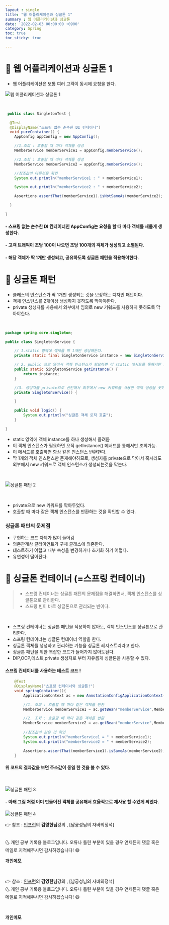 ```yaml
---
layout : single
title: "웹 어플리케이션과 싱글톤 1"
summary : 웹 어플리케이션과 싱글톤
date: '2022-02-03 00:00:00 +0900'
category: Spring
toc: true
toc_sticky: true

---
```


# 📌 웹 어플리케이션과 싱글톤 1

- 웹 어플리케이션은 보통 여러 고객이 동시에 요청을 한다.

![웹 어플리케이션과 싱글톤 1](https://user-images.githubusercontent.com/52389219/152261129-b49c499e-cb47-4ddf-aaeb-45273f6ad8f1.PNG)


<br>

```java
 public class SingletonTest {

  @Test
  @DisplayName("스프링 없는 순수한 DI 컨테이너")
  void pureContainer() {
    AppConfig appConfig = new AppConfig();

    //1.조회 : 호출할 때 마다 객체를 생성
    MemberService memberService1 = appConfig.memberService();

    //2.조회 : 호출할 때 마다 객체를 생성
    MemberService memberService2 = appConfig.memberService();

    //참조값이 다른것을 확인
    System.out.println("memberService1 : " + memberService1);

    System.out.println("memberService2 : " + memberService2);

    Assertions.assertThat(memberService1).isNotSameAs(memberService2);

  }

}
 ```

#### - 스프링 없는 순수한 DI 컨테이너인 AppConfig는 요청을 할 때 마다 객체를 새롭게 생성한다.
#### - 고객 트래픽이 초당 100이 나오면 초당 100개의 객체가 생성되고 소멸된다.
#### - 해당 객체가 딱 1개만 생성되고, 공유하도록 싱글톤 패턴을 적용해야한다.

# 📌 싱글톤 패턴

- 클래스의 인스턴스가 딱 1개만 생성되는 것을 보장하는 디자인 패턴이다.
- 객체 인스턴스를 2개이상 생성하지 못하도록 막아야한다.
- private 생성자를 사용해서 외부에서 임의로 new 키워드를 사용하지 못하도록 막아야한다. 

<br>

```java
package spring.core.singleton;

public class SingletonService {

    // 1.static 영역에 객체를 딱 1개만 생성해둔다.
    private static final SingletonService instance = new SingletonService();

    // 2. public 으로 열어서 객체 인스턴스가 필요하면 이 static 메서드를 통해서만 조회하도록 허용한다.
    public static SingletonService getInstance() {
        return instance;
    }

    //3. 생성자를 private으로 선언해서 외부에서 new 키워드를 사용한 객체 생성을 못하게 막는다.
    private SingletonService() {

    }

    public void logic() {
        System.out.println("싱글톤 객체 로직 호출");
    }

}
```
- static 영역에 객체 instance를 하나 생성해서 올려둠
- 이 객체 인스턴스가 필요하면 오직 getInstance() 메서드를 통해서만 조회가능.
- 이 메서드를 호출하면 항상 같은 인스턴스 반환한다.
- 딱 1개의 객체 인스턴스만 존재해야하므로, 생성자를 private으로 막아서 혹시라도 외부에서 new 키워드로 객체 인스턴스가 생성되는것을 막는다.

<br>


![싱글톤 패턴 2](https://user-images.githubusercontent.com/52389219/152266587-2a12876a-4318-4ade-9dd7-171fbc2393b4.PNG)

<BR>

- private으로 new 키워드를 막아두었다.
- 호출할 때 마다 같은 객체 인스턴스를 반환하는 것을 확인할 수 있다.


### 싱글톤 패턴의 문제점
 - 구현하는 코드 자체가 많이 들어감 
 - 의존관계상 클라이언트가 구체 클래스에 의존한다.
 - 테스트하기 어렵고 내부 속성을 변경하거나 초기화 하기 어렵다.
 - 유연성이 떨어진다.


# 📌 싱글톤 컨테이너 (=스프링 컨테이너)

 > - 스프링 컨테이너는 싱글톤 패턴의 문제점을 해결하면서, 객체 인스턴스를 싱글톤으로 관리한다.
 > - 스프링 빈이 바로 싱글톤으로 관리되는 빈이다.

 <BR>


- 스프링 컨테이너는 싱글톤 패턴을 적용하지 않아도, 객체 인스턴스를 싱글톤으로 관리한다.
- 스프링 컨테이너는 싱글톤 컨테이너 역할을 한다.
- 싱글톤 객체를 생성하고 관리하는 기능을 싱글톤 레지스트리라고 한다.
- 싱글톤 패턴을 위한 복잡한 코드가 들어가지 않아도된다.
- DIP,OCP,테스트,private 생성자로 부터 자유롭게 싱글톤을 사용할 수 있다.

#### 스프링 컨테이너를 사용하는 테스트 코드 !

```java
    @Test
    @DisplayName("스프링 컨테이너와 싱글톤!")
    void springContainer(){
        ApplicationContext ac = new AnnotationConfigApplicationContext(AppConfig.class);

        //1. 조회 : 호출할 때 마다 같은 객체를 반환
        MemberService memberService1 = ac.getBean("memberService",MemberService.class);

        //2. 조회 : 호출할 때 마다 같은 객체를 반환
        MemberService memberService2 = ac.getBean("memberService",MemberService.class);
        
        //참조값이 같은 것 확인
        System.out.println("memberService1 = " + memberService1);
        System.out.println("memberService2 = " + memberService2);

        Assertions.assertThat(memberService1).isSameAs(memberService2);
    }
```

#### 위 코드의 결과값을 보면 주소값이 동일 한 것을 볼 수 있다.

<br>

![싱글톤 패턴 3](https://user-images.githubusercontent.com/52389219/152272544-29dd3d14-f201-4543-a27a-0250a46c6616.PNG)

#### - 아래 그림 처럼 이미 만들어진 객체를 공유해서 효율적으로 재사용 할 수있게 되었다.

![싱글톤 패턴 4](https://user-images.githubusercontent.com/52389219/152272639-aaf46363-89ee-4324-b66a-c650fb8606c3.PNG)


👉 참조 : [인프런](https://www.inflearn.com/)의 **김영한님**강의 , [남궁성님의 자바의정석]


<br>
🌜 개인 공부 기록용 블로그입니다. 오류나 틀린 부분이 있을 경우 
언제든지 댓글 혹은 메일로 지적해주시면 감사하겠습니다! 😄

<br>

**개인메모**



<br>

👉 참조 : [인프런](https://www.inflearn.com/)의 **김영한님**강의 , [남궁성님의 자바의정석] 
<br>
🌜 개인 공부 기록용 블로그입니다. 오류나 틀린 부분이 있을 경우 
언제든지 댓글 혹은 메일로 지적해주시면 감사하겠습니다! 😄

<br>

**개인메모**

